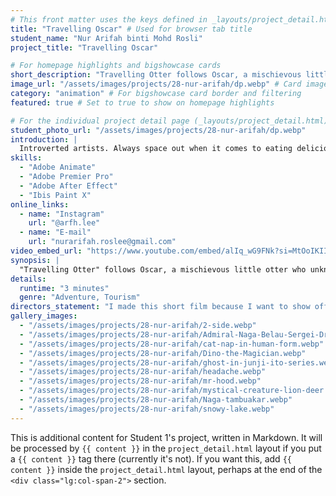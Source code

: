 ```yaml
---
# This front matter uses the keys defined in _layouts/project_detail.html
title: "Travelling Oscar" # Used for browser tab title
student_name: "Nur Arifah binti Mohd Rosli"
project_title: "Travelling Oscar"

# For homepage highlights and bigshowcase cards
short_description: "Travelling Otter follows Oscar, a mischievous little otter who unknowingly wanders through an unusual hole and becomes lost in Penang city streets. Bewildered by the chaos of the city, he becomes entangled with Duffy, a streetwise duck, who leads him through the new world."
image_url: "/assets/images/projects/28-nur-arifah/dp.webp" # Card image
category: "animation" # For bigshowcase card border and filtering
featured: true # Set to true to show on homepage highlights

# For the individual project detail page (_layouts/project_detail.html)
student_photo_url: "/assets/images/projects/28-nur-arifah/dp.webp"
introduction: |
  Introverted artists. Always space out when it comes to eating delicious food. Like acrylic and gouache painting too.
skills:
  - "Adobe Animate"
  - "Adobe Premier Pro"
  - "Adobe After Effect"
  - "Ibis Paint X"
online_links:
  - name: "Instagram"
    url: "@arfh.lee"
  - name: "E-mail"
    url: "nurarifah.roslee@gmail.com"
video_embed_url: "https://www.youtube.com/embed/alIq_wG9FNk?si=MtOoIKIImIkR8djl"
synopsis: |
  "Travelling Otter" follows Oscar, a mischievous little otter who unknowingly wanders through an unusual hole and becomes lost in Penang city streets. Bewildered by the chaos of the city, he becomes entangled with Duffy, a streetwise duck, who leads him through the new world. Through Oscar's hilarious blunders and growing homesickness, he learns lessons about resilience, friendship, and self-discovery.". With Duffy's assistance, he is eventually able to return home, looking at his peaceful forest with new maturity and appreciation.
details:
  runtime: "3 minutes"
  genre: "Adventure, Tourism"
directors_statement: "I made this short film because I want to show off to the audience the beautiful views from Penang Island and tourism places from there. Also, why did I choose a happy otter and calm duck to be a character in this short film?Because it reminds me and my friend's behavior when we hang out together."
gallery_images:
  - "/assets/images/projects/28-nur-arifah/2-side.webp"
  - "/assets/images/projects/28-nur-arifah/Admiral-Naga-Belau-Sergei-Dragunov.webp"
  - "/assets/images/projects/28-nur-arifah/cat-nap-in-human-form.webp"
  - "/assets/images/projects/28-nur-arifah/Dino-the-Magician.webp"
  - "/assets/images/projects/28-nur-arifah/ghost-in-junji-ito-series.webp"
  - "/assets/images/projects/28-nur-arifah/headache.webp"
  - "/assets/images/projects/28-nur-arifah/mr-hood.webp"
  - "/assets/images/projects/28-nur-arifah/mystical-creature-lion-deer.webp"
  - "/assets/images/projects/28-nur-arifah/Naga-tambuakar.webp"
  - "/assets/images/projects/28-nur-arifah/snowy-lake.webp"
---
```

<!-- You can add more content here in Markdown if needed, it will appear after the gallery -->
This is additional content for Student 1's project, written in Markdown.
It will be processed by `{{ content }}` in the `project_detail.html` layout if you put a `{{ content }}` tag there (currently it's not).
If you want this, add `{{ content }}` inside the `project_detail.html` layout, perhaps at the end of the `<div class="lg:col-span-2">` section.
